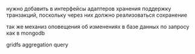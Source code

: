 нужно добавить в интерфейсы адаптеров хранения поддержку транзакций, поскольку через них должно реализоваться сохранение

так же механиз оповещения об изменениях в базе данных по запросу как в mongodb

gridfs
aggregation query
